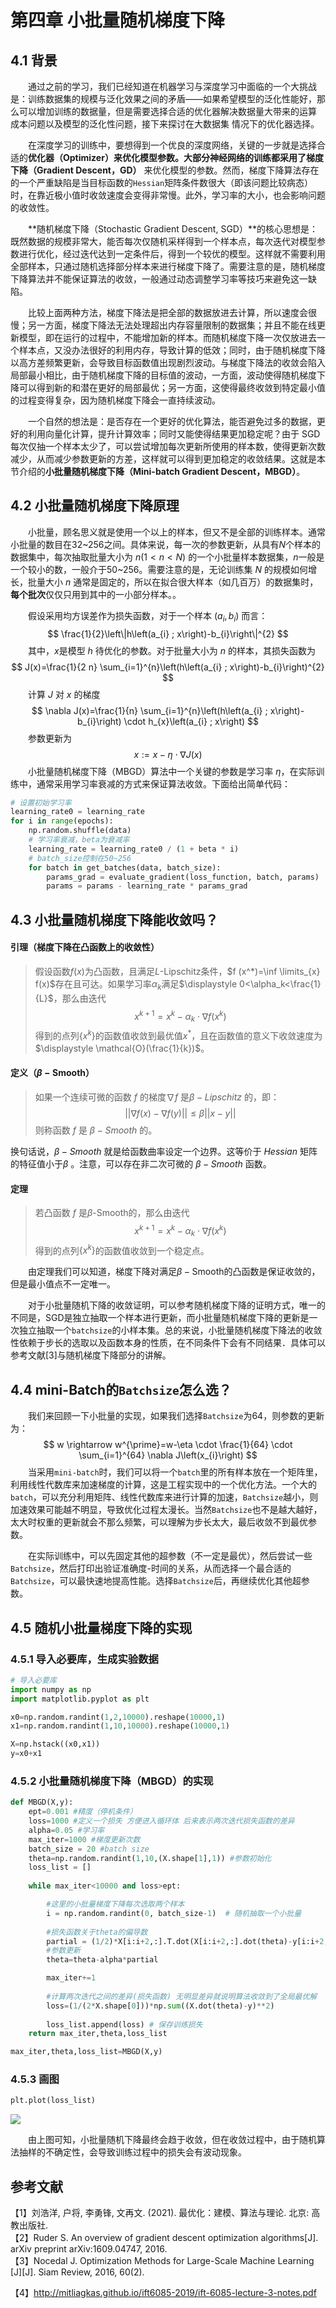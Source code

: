 # 第四章 小批量随机梯度下降

## 4.1 背景

&emsp;&emsp;通过之前的学习，我们已经知道在机器学习与深度学习中面临的一个大挑战是：训练数据集的规模与泛化效果之间的矛盾——如果希望模型的泛化性能好，那么可以增加训练的数据量，但是需要选择合适的优化器解决数据量大带来的运算 成本问题以及模型的泛化性问题，接下来探讨在大数据集 情况下的优化器选择。

&emsp;&emsp;在深度学习的训练中，要想得到一个优良的深度网络，关键的一步就是选择合适的**优化器（Optimizer）**来优化模型参数。大部分神经网络的训练都采用了**梯度下降（Gradient Descent，GD）** 来优化模型的参数。然而，梯度下降算法存在的一个严重缺陷是当目标函数的`Hessian`矩阵条件数很大（即该问题比较病态）时，在靠近极小值时收敛速度会变得非常慢。此外，学习率的大小，也会影响问题的收敛性。

&emsp;&emsp;**随机梯度下降（Stochastic Gradient Descent, SGD）**的核心思想是：既然数据的规模非常大，能否每次仅随机采样得到一个样本点，每次迭代对模型参数进行优化，经过迭代达到一定条件后，得到一个较优的模型。这样就不需要利用全部样本，只通过随机选择部分样本来进行梯度下降了。需要注意的是，随机梯度下降算法并不能保证算法的收敛，一般通过动态调整学习率等技巧来避免这一缺陷。

&emsp;&emsp;比较上面两种方法，梯度下降法是把全部的数据放进去计算，所以速度会很慢；另一方面，梯度下降法无法处理超出内存容量限制的数据集；并且不能在线更新模型，即在运行的过程中，不能增加新的样本。而随机梯度下降一次仅放进去一个样本点，又没办法很好的利用内存，导致计算的低效；同时，由于随机梯度下降以高方差频繁更新，会导致目标函数值出现剧烈波动。与梯度下降法的收敛会陷入局部最小相比，由于随机梯度下降的目标值的波动，一方面，波动使得随机梯度下降可以得到新的和潜在更好的局部最优；另一方面，这使得最终收敛到特定最小值的过程变得复杂，因为随机梯度下降会一直持续波动。

&emsp;&emsp;一个自然的想法是：是否存在一个更好的优化算法，能否避免过多的数据，更好的利用向量化计算，提升计算效率；同时又能使得结果更加稳定呢？由于 SGD 每次仅抽一个样本太少了，可以尝试增加每次更新所使用的样本数，使得更新次数减少，从而减少参数更新的方差，这样就可以得到更加稳定的收敛结果。这就是本节介绍的**小批量随机梯度下降（Mini-batch Gradient Descent，MBGD）**。

## 4.2 小批量随机梯度下降原理

&emsp;&emsp;小批量，顾名思义就是使用一个以上的样本，但又不是全部的训练样本。通常小批量的数目在32\~256之间。具体来说，每一次的参数更新，从具有$N$个样本的数据集中，每次抽取批量大小为 $n(1 < n < N)$ 的一个小批量样本数据集，$n$一般是一个较小的数，一般介于50\~256。需要注意的是，无论训练集 $N$ 的规模如何增长，批量大小 $n$ 通常是固定的，所以在拟合很大样本（如几百万）的数据集时，**每个批次**仅仅只用到其中的一小部分样本。。

&emsp;&emsp;假设采用均方误差作为损失函数，对于一个样本 $(a_i,b_i)$ 而言：
$$
\frac{1}{2}\left\|h\left(a_{i} ; x\right)-b_{i}\right\|^{2}
$$
&emsp;&emsp;其中，$x$是模型 $h$ 待优化的参数。对于批量大小为 $n$ 的样本，其损失函数为
$$
J(x)=\frac{1}{2 n} \sum_{i=1}^{n}\left(h\left(a_{i} ; x\right)-b_{i}\right)^{2}
$$
&emsp;&emsp;计算 $J$ 对 $x$ 的梯度
$$
\nabla J(x)=\frac{1}{n} \sum_{i=1}^{n}\left(h\left(a_{i} ; x\right)-b_{i}\right) \cdot h_{x}\left(a_{i} ; x\right)
$$
&emsp;&emsp;参数更新为
$$
x:=x-\eta \cdot \nabla J(x)
$$
&emsp;&emsp;小批量随机梯度下降（MBGD）算法中一个关键的参数是学习率 $\eta$，在实际训练中，通常采用学习率衰减的方式来保证算法收敛。下面给出简单代码：

```python
# 设置初始学习率
learning_rate0 = learning_rate 
for i in range(epochs):
    np.random.shuffle(data)
    # 学习率衰减，beta为衰减率
    learning_rate = learning_rate0 / (1 + beta * i) 
    # batch_size控制在50~256
    for batch in get_batches(data, batch_size): 
        params_grad = evaluate_gradient(loss_function, batch, params)
        params = params - learning_rate * params_grad
```

## 4.3 小批量随机梯度下降能收敛吗？

#### 引理（梯度下降在凸函数上的收敛性）

> 假设函数$f(x)$为凸函数，且满足$L \text{-Lipschitz}$条件，$f (x^*)=\inf \limits_{x} f(x)$存在且可达。如果学习率$\alpha_k$满足$\displaystyle 0<\alpha_k<\frac{1}{L}$，那么由迭代
> $$
> x^{k+1}=x^{k}-\alpha_{k} \cdot \nabla f\left(x^{k}\right)
> $$
> 得到的点列$\{x^k\}$的函数值收敛到最优值$x^*$，且在函数值的意义下收敛速度为$\displaystyle \mathcal{O}(\frac{1}{k})$。

#### 定义（$\beta-\text{Smooth}$）

> 如果一个连续可微的函数 $f$ 的梯度$\nabla f$ 是$\beta-Lipschitz$ 的，即：
> $$
> ||\nabla f(x) - \nabla f(y)|| \leq \beta||x-y||
> $$
> 则称函数 $f$ 是 $\beta-Smooth$ 的。 

换句话说，$\beta-Smooth$ 就是给函数曲率设定一个边界。这等价于 $Hessian$ 矩阵的特征值小于$\beta$ 。注意，可以存在非二次可微的 $\beta-Smooth$ 函数。

#### 定理

> 若凸函数 $f$ 是$\beta\text{-Smooth}$的，那么由迭代
> $$
> x^{k+1}=x^{k}-\alpha_{k} \cdot \nabla f\left(x^{k}\right)
> $$
> 得到的点列$\{x^k\}$的函数值收敛到一个稳定点。

&emsp;&emsp;由定理我们可以知道，梯度下降对满足$\beta-\text{Smooth}$的凸函数是保证收敛的，但是最小值点不一定唯一。

&emsp;&emsp;对于小批量随机下降的收敛证明，可以参考随机梯度下降的证明方式，唯一的不同是，SGD是独立抽取一个样本进行更新，而小批量随机梯度下降的更新是一次独立抽取一个```batchsize```的小样本集。总的来说，小批量随机梯度下降法的收敛性依赖于步长的选取以及函数本身的性质，在不同条件下会有不同结果．具体可以参考文献\[3\]与随机梯度下降部分的讲解。

## 4.4 mini-Batch的```Batchsize```怎么选？

&emsp;&emsp;我们来回顾一下小批量的实现，如果我们选择```Batchsize```为64，则参数的更新为：
$$
w \rightarrow w^{\prime}=w-\eta \cdot \frac{1}{64} \cdot \sum_{i=1}^{64} \nabla J\left(x_{i}\right)
$$
&emsp;&emsp;当采用`mini-batch`时，我们可以将一个`batch`里的所有样本放在一个矩阵里，利用线性代数库来加速梯度的计算，这是工程实现中的一个优化方法。一个大的`batch`，可以充分利用矩阵、线性代数库来进行计算的加速，```Batchsize```越小，则加速效果可能越不明显，导致优化过程太漫长。当然```Batchsize```也不是越大越好，太大时权重的更新就会不那么频繁，可以理解为步长太大，最后收敛不到最优参数。

&emsp;&emsp;在实际训练中，可以先固定其他的超参数（不一定是最优），然后尝试一些```Batchsize```，然后打印出验证准确度-时间的关系，从而选择一个最合适的```Batchsize```，可以最快速地提高性能。选择```Batchsize```后，再继续优化其他超参数。

## 4.5 随机小批量梯度下降的实现

### 4.5.1 导入必要库，生成实验数据

```python
# 导入必要库
import numpy as np
import matplotlib.pyplot as plt

x0=np.random.randint(1,2,10000).reshape(10000,1) 
x1=np.random.randint(1,10,10000).reshape(10000,1)

X=np.hstack((x0,x1))
y=x0+x1
```

### 4.5.2 小批量随机梯度下降（MBGD）的实现

```python
def MBGD(X,y):
    ept=0.001 #精度（停机条件）
    loss=1000 #定义一个损失 方便进入循环体 后来表示两次迭代损失函数的差异
    alpha=0.05 #学习率
    max_iter=1000 #梯度更新次数
    batch_size = 20 #batch size
    theta=np.random.randint(1,10,(X.shape[1],1)) #参数初始化
    loss_list = []
    
    while max_iter<10000 and loss>ept:

        #这里的小批量梯度下降每次选取两个样本
        i = np.random.randint(0, batch_size-1)  # 随机抽取一个小批量
		
        #损失函数关于theta的偏导数 
        partial = (1/2)*X[i:i+2,:].T.dot(X[i:i+2,:].dot(theta)-y[i:i+2,:]) 		   
        #参数更新
        theta=theta-alpha*partial

        max_iter+=1
        
        #计算两次迭代之间的差异(损失函数) 无明显差异就说明算法收敛到了全局最优解
        loss=(1/(2*X.shape[0]))*np.sum((X.dot(theta)-y)**2) 
        
        loss_list.append(loss) # 保存训练损失	
    return max_iter,theta,loss_list

max_iter,theta,loss_list=MBGD(X,y)
```

### 4.5.3 画图

```python
plt.plot(loss_list)
```

![](./images/ch04/01.png)

&emsp;&emsp;由上图可知，小批量随机下降最终会趋于收敛，但在收敛过程中，由于随机算法抽样的不确定性，会导致训练过程中的损失会有波动现象。

## 参考文献

【1】刘浩洋, 户将, 李勇锋, 文再文. (2021). 最优化：建模、算法与理论. 北京: 高教出版社.  
【2】Ruder S. An overview of gradient descent optimization algorithms[J]. arXiv preprint arXiv:1609.04747, 2016.  
【3】Nocedal J. Optimization Methods for Large-Scale Machine Learning [J][J]. Siam Review, 2016, 60(2).  

【4】http://mitliagkas.github.io/ift6085-2019/ift-6085-lecture-3-notes.pdf

